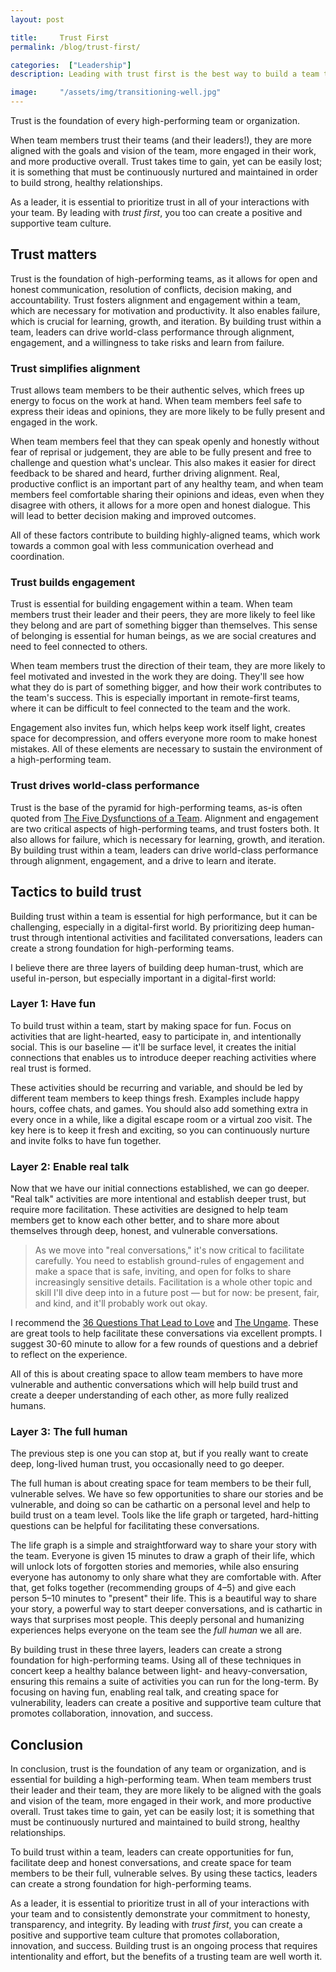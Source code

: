 ```yaml
---
layout: post

title:     Trust First
permalink: /blog/trust-first/

categories:  ["Leadership"]
description: Leading with trust first is the best way to build a team that is aligned, engaged, and productive.

image:     "/assets/img/transitioning-well.jpg"
---
```


Trust is the foundation of every high-performing team or organization.

When team members trust their teams (and their leaders!), they are more aligned with the goals and vision of the team, more engaged in their work, and more productive overall. Trust takes time to gain, yet can be easily lost; it is something that must be continuously nurtured and maintained in order to build strong, healthy relationships.

As a leader, it is essential to prioritize trust in all of your interactions with your team. By leading with _trust first_, you too can create a positive and supportive team culture.

## Trust matters

Trust is the foundation of high-performing teams, as it allows for open and honest communication, resolution of conflicts, decision making, and accountability. Trust fosters alignment and engagement within a team, which are necessary for motivation and productivity. It also enables failure, which is crucial for learning, growth, and iteration. By building trust within a team, leaders can drive world-class performance through alignment, engagement, and a willingness to take risks and learn from failure.

### Trust simplifies alignment

Trust allows team members to be their authentic selves, which frees up energy to focus on the work at hand. When team members feel safe to express their ideas and opinions, they are more likely to be fully present and engaged in the work.

When team members feel that they can speak openly and honestly without fear of reprisal or judgement, they are able to be fully present and free to challenge and question what's unclear. This also makes it easier for direct feedback to be shared and heard, further driving alignment. Real, productive conflict is an important part of any healthy team, and when team members feel comfortable sharing their opinions and ideas, even when they disagree with others, it allows for a more open and honest dialogue. This will lead to better decision making and improved outcomes.

All of these factors contribute to building highly-aligned teams, which work towards a common goal with less communication overhead and coordination.

### Trust builds engagement

Trust is essential for building engagement within a team. When team members trust their leader and their peers, they are more likely to feel like they belong and are part of something bigger than themselves. This sense of belonging is essential for human beings, as we are social creatures and need to feel connected to others.

When team members trust the direction of their team, they are more likely to feel motivated and invested in the work they are doing. They'll see how what they do is part of something bigger, and how their work contributes to the team's success. This is especially important in remote-first teams, where it can be difficult to feel connected to the team and the work.

Engagement also invites fun, which helps keep work itself light, creates space for decompression, and offers everyone more room to make honest mistakes. All of these elements are necessary to sustain the environment of a high-performing team.

### Trust drives world-class performance

Trust is the base of the pyramid for high-performing teams, as-is often quoted from [The Five Dysfunctions of a Team](https://www.tablegroup.com/product/dysfunctions/). Alignment and engagement are two critical aspects of high-performing teams, and trust fosters both. It also allows for failure, which is necessary for learning, growth, and iteration. By building trust within a team, leaders can drive world-class performance through alignment, engagement, and a drive to learn and iterate.

## Tactics to build trust

Building trust within a team is essential for high performance, but it can be challenging, especially in a digital-first world. By prioritizing deep human-trust through intentional activities and facilitated conversations, leaders can create a strong foundation for high-performing teams.

I believe there are three layers of building deep human-trust, which are useful in-person, but especially important in a digital-first world:

### Layer 1: Have fun

To build trust within a team, start by making space for fun. Focus on activities that are light-hearted, easy to participate in, and intentionally social. This is our baseline — it'll be surface level, it creates the initial connections that enables us to introduce deeper reaching activities where real trust is formed.

These activities should be recurring and variable, and should be led by different team members to keep things fresh. Examples include happy hours, coffee chats, and games. You should also add something extra in every once in a while, like a digital escape room or a virtual zoo visit. The key here is to keep it fresh and exciting, so you can continuously nurture and invite folks to have fun together.

### Layer 2: Enable real talk

Now that we have our initial connections established, we can go deeper. "Real talk" activities are more intentional and establish deeper trust, but require more facilitation. These activities are designed to help team members get to know each other better, and to share more about themselves through deep, honest, and vulnerable conversations.

> As we move into "real conversations," it's now critical to facilitate carefully. You need to establish ground-rules of engagement and make a space that is safe, inviting, and open for folks to share increasingly sensitive details. Facilitation is a whole other topic and skill I'll dive deep into in a future post — but for now: be present, fair, and kind, and it'll probably work out okay.

I recommend the [36 Questions That Lead to Love](https://www.nytimes.com/2015/01/09/style/no-37-big-wedding-or-small.html) and [The Ungame](https://en.wikipedia.org/wiki/The_Ungame). These are  great tools to help facilitate these conversations via excellent prompts. I suggest 30-60 minute to allow for a few rounds of questions and a debrief to reflect on the experience.

All of this is about creating space to allow team members to have more vulnerable and authentic conversations which will help build trust and create a deeper understanding of each other, as more fully realized humans.

### Layer 3: The full human

The previous step is one you can stop at, but if you really want to create deep, long-lived human trust, you occasionally need to go deeper.

The full human is about creating space for team members to be their full, vulnerable selves. We have so few opportunities to share our stories and be vulnerable, and doing so can be cathartic on a personal level and help to build trust on a team level. Tools like the life graph or targeted, hard-hitting questions can be helpful for facilitating these conversations.

The life graph is a simple and straightforward way to share your story with the team. Everyone is given 15 minutes to draw a graph of their life, which will unlock lots of forgotten stories and memories, while also ensuring everyone has autonomy to only share what they are comfortable with. After that, get folks together (recommending groups of 4–5) and give each person 5–10 minutes to "present" their life. This is a beautiful way to share your story, a powerful way to start deeper conversations, and is cathartic in ways that surprises most people. This deeply personal and humanizing experiences helps everyone on the team see the _full human_ we all are.

By building trust in these three layers, leaders can create a strong foundation for high-performing teams. Using all of these techniques in concert keep a healthy balance between light- and heavy-conversation, ensuring this remains a suite of activities you can run for the long-term. By focusing on having fun, enabling real talk, and creating space for vulnerability, leaders can create a positive and supportive team culture that promotes collaboration, innovation, and success.

## Conclusion

In conclusion, trust is the foundation of any team or organization, and is essential for building a high-performing team. When team members trust their leader and their team, they are more likely to be aligned with the goals and vision of the team, more engaged in their work, and more productive overall. Trust takes time to gain, yet can be easily lost; it is something that must be continuously nurtured and maintained to build strong, healthy relationships.

To build trust within a team, leaders can create opportunities for fun, facilitate deep and honest conversations, and create space for team members to be their full, vulnerable selves. By using these tactics, leaders can create a strong foundation for high-performing teams.

As a leader, it is essential to prioritize trust in all of your interactions with your team and to consistently demonstrate your commitment to honesty, transparency, and integrity. By leading with _trust first_, you can create a positive and supportive team culture that promotes collaboration, innovation, and success. Building trust is an ongoing process that requires intentionality and effort, but the benefits of a trusting team are well worth it.
